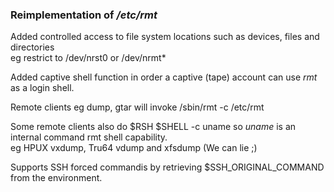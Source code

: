 ### Reimplementation of */etc/rmt*


Added controlled access to file system locations
such as devices, files and directories
<br/>
eg restrict to /dev/nrst0 or /dev/nrmt* 


Added captive shell function in order a captive (tape)
account can use <i>rmt</i> as a login shell.
<br/>

Remote clients eg dump, gtar will invoke /sbin/rmt -c /etc/rmt


Some remote clients also do $RSH $SHELL -c uname 
so <i>uname</i> is an internal command rmt shell capability.
<br/>
eg HPUX vxdump, Tru64 vdump and xfsdump
(We can lie ;)

Supports SSH forced commandis by retrieving $SSH_ORIGINAL_COMMAND
from the environment.

